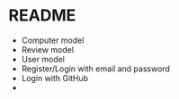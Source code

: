 # README


* Computer model 
* Review model 
* User model
* Register/Login with email and password 
* Login with GitHub
* 

